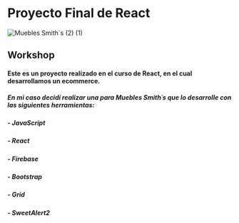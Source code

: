 # Proyecto Final de React

![Muebles Smith´s (2) (1)](https://user-images.githubusercontent.com/89362625/200445057-2e6492b7-ada6-4f5a-b4fd-f1fe5b827302.gif)


## Workshop 
#### Este es un proyecto realizado en el curso de React, en el cual desarrollamos un ecommerce. 
##### En mi caso decidí realizar una para Muebles Smith´s que lo desarrolle con las siguientes herramientas:

##### - JavaScript
##### - React
##### - Firebase
##### - Bootstrap
##### - Grid
##### - SweetAlert2
